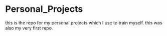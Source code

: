 # Personal_Projects
this is the repo for my personal projects which I use to train myself.
this was also my very first repo.
